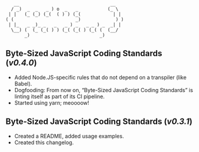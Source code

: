 ```
   __                                  __
  / _)  _  _   _ ) o  _   _           (_ \
 | |   (_ (_) (_(  ( ) ) (_(            | |
( (                       _)             ) )
 | |_   _ _)_ _   _   _ ) _   _ _ ) _  _| |
  \__) (  (_ (_( ) ) (_( (_( ) (_( (  (__/
       _)                          _)
```

## **Byte-Sized JavaScript Coding Standards** (*v0.4.0*)

* Added Node.JS-specific rules that do not depend on a transpiler (like Babel).
* Dogfooding: From now on, “Byte-Sized JavaScript Coding Standards” is linting itself as part of its CI pipeline.
* Started using yarn; meoooow!

## **Byte-Sized JavaScript Coding Standards** (*v0.3.1*)

* Created a README, added usage examples.
* Created this changelog.
